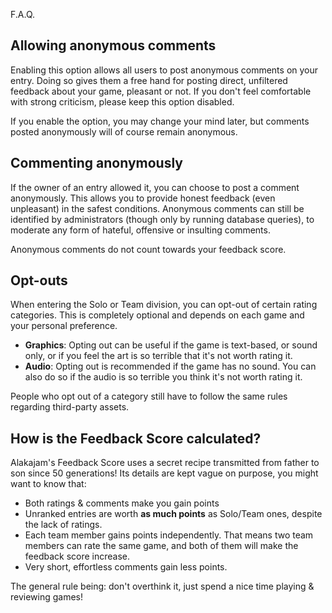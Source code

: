 F.A.Q.
## <a name="anon-entry"></a>Allowing anonymous comments

Enabling this option allows all users to post anonymous comments on your entry. Doing so gives them a free hand for posting direct, unfiltered feedback about your game, pleasant or not. If you don't feel comfortable with strong criticism, please keep this option disabled.

If you enable the option, you may change your mind later, but comments posted anonymously will of course remain anonymous.

## <a name="anon-comment"></a>Commenting anonymously

If the owner of an entry allowed it, you can choose to post a comment anonymously. This allows you to provide honest feedback (even unpleasant) in the safest conditions. Anonymous comments can still be identified by administrators (though only by running database queries), to moderate any form of hateful, offensive or insulting comments. 

Anonymous comments do not count towards your feedback score.

## <a name="optouts"></a>Opt-outs

When entering the Solo or Team division, you can opt-out of certain rating categories. This is completely optional and depends on each game and your personal preference.

* **Graphics**: Opting out can be useful if the game is text-based, or sound only, or if you feel the art is so terrible that it's not worth rating it.
* **Audio**: Opting out is recommended if the game has no sound. You can also do so if the audio is so terrible you think it's not worth rating it.

People who opt out of a category still have to follow the same rules regarding third-party assets.

## <a name="feedback"></a>How is the Feedback Score calculated?

Alakajam's Feedback Score uses a secret recipe transmitted from father to son since 50 generations! Its details are kept vague on purpose, you might want to know that:

* Both ratings & comments make you gain points
* Unranked entries are worth **as much points** as Solo/Team ones, despite the lack of ratings.
* Each team member gains points independently. That means two team members can rate the same game, and both of them will make the feedback score increase.
* Very short, effortless comments gain less points.

The general rule being: don't overthink it, just spend a nice time playing & reviewing games!

